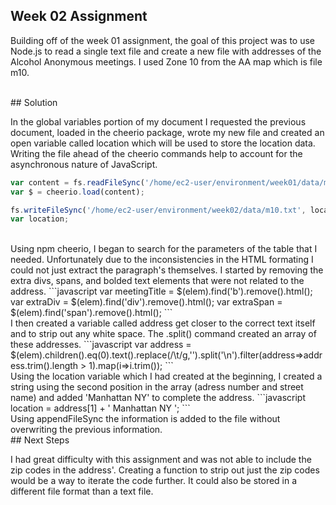 ## Week 02 Assignment 

Building off of the week 01 assignment, the goal of this project was to use Node.js to read a single text file and create a new file with addresses of the Alcohol Anonymous meetings. I used Zone 10 from the AA map which is file m10.

<br>
## Solution 

In the global variables portion of my document I requested the previous document, loaded in the cheerio package, wrote my new file and created an open variable called location which will be used to store the location data. Writing the file ahead of the cheerio commands help to account for the asynchronous nature of JavaScript. 
```javascript
var content = fs.readFileSync('/home/ec2-user/environment/week01/data/m10.txt');
var $ = cheerio.load(content);

fs.writeFileSync('/home/ec2-user/environment/week02/data/m10.txt', location);
var location;  
```

<br>
Using npm cheerio, I began to search for the parameters of the table that I needed. Unfortunately due to the inconsistencies in the HTML formating I could not just extract the paragraph's themselves. I started by removing the extra divs, spans, and bolded text elements that were not related to the address. 
```javascript
var meetingTitle = $(elem).find('b').remove().html();
var extraDiv = $(elem).find('div').remove().html(); 
var extraSpan = $(elem).find('span').remove().html(); 
```

<br>
I then created a variable called address get closer to the correct text itself and to strip out any white space. The .split() command created an array of these addresses. 
```javascript
var address = $(elem).children().eq(0).text().replace(/\t/g,'').split('\n').filter(address=>address.trim().length > 1).map(i=>i.trim());
```

<br>
Using the location variable which I had created at the beginning, I created a string using the second position in the array (adress number and street name) and added 'Manhattan NY' to complete the address.
```javascript
location = address[1] + ' Manhattan NY '; 
```

<br>
Using appendFileSync the information is added to the file without overwriting the previous information. 

<br>
## Next Steps 

I had great difficulty with this assignment and was not able to include the zip codes in the address'. Creating a function to strip out just the zip codes would be a way to iterate the code further. It could also be stored in a different file format than a text file. 